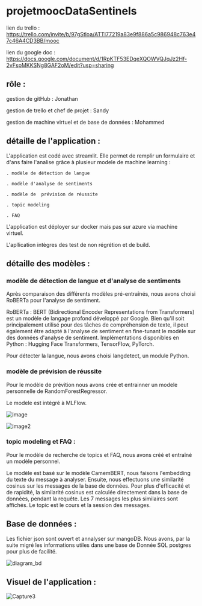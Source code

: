 # projetmoocDataSentinels

lien du trello : https://trello.com/invite/b/97gStloa/ATTI77219a83e9f886a5c986948c763e47c46A4CD3BB/mooc

lien du google doc : https://docs.google.com/document/d/1RpKTF53EDqeXQOWVQJqJz2Hf-2vFspMKKSNg8GAF2oM/edit?usp=sharing


## rôle :
gestion de gitHub : Jonathan

gestion de trello et chef de projet : Sandy

gestion de machine virtuel et de base de données : Mohammed


## détaille de l'application :

L'application est codé avec streamlit. Elle permet de remplir un formulaire et d'ans faire l'analise grâce à plusieur modele de machine learning :

    . modèle de détection de langue
  
    . modèle d'analyse de sentiments
  
    . modèle de  prévision de réussite
  
    . topic modeling
    
    . FAQ
  

L'application est déployer sur docker mais pas sur azure via machine virtuel.
  
L'apllication intègres des test de non régrétion et de build.


## détaille des modèles :

### modèle de détection de langue et d'analyse de sentiments

Après comparaison des différents modèles pré-entraînés, nous avons choisi RoBERTa pour l'analyse de sentiment.

RoBERTa : BERT (Bidirectional Encoder Representations from Transformers) est un modèle de langage profond développé par Google. Bien qu'il soit principalement utilisé pour des tâches de compréhension de texte, il peut également être adapté à l'analyse de sentiment en fine-tunant le modèle sur des données d'analyse de sentiment. Implémentations disponibles en Python : Hugging Face Transformers, TensorFlow, PyTorch.

Pour détecter la langue, nous avons choisi langdetect, un module Python.

### modèle de  prévision de réussite

Pour le modèle de prévition nous avons crée et entrainner un modele personnelle de RandomForestRegressor.


Le modele est intégré à MLFlow.

![image](https://github.com/data-IA-2023/projetmoocDataSentinels/assets/43037380/c44dbd32-ca66-4f5b-9c67-c1e73f7c23c8)

![image2](https://github.com/data-IA-2023/projetmoocDataSentinels/assets/43037380/769db225-d02a-41ad-bb5e-0669572b5952)


### topic modeling et FAQ :

Pour le modèle de recherche de topics et FAQ, nous avons créé et entraîné un modèle personnel.

Le modèle est basé sur le modèle CamemBERT, nous faisons l'embedding du texte du message à analyser. Ensuite, nous effectuons une similarité cosinus sur les messages de la base de données. Pour plus d'efficacité et de rapidité, la similarité cosinus est calculée directement dans la base de données, pendant la requête. Les 7 messages les plus similaires sont affichés. Le topic est le cours et la session des messages.



## Base de données :

Les fichier json sont ouvert et annalyser sur mangoDB. Nous avons, par la suite migré les informations utiles dans une base de Donnée SQL postgres pour plus de facilité.

![diagram_bd](https://github.com/data-IA-2023/projetmoocDataSentinels/assets/43037380/0f121aa8-97d1-48b5-aa22-c14624790b90)


## Visuel de l'application :

![Capture3](https://github.com/data-IA-2023/projetmoocDataSentinels/assets/43037380/748f9f98-b00d-48b4-a96e-0f96c431f766)
